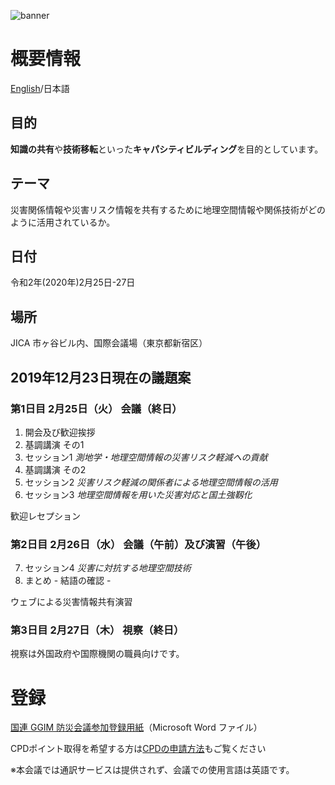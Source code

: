 ![banner](https://ggim-tokyo-2020.github.io/banner.jpg)
# 概要情報
[English](https://ggim-tokyo-2020.github.io)/日本語
## 目的

**知識の共有**や**技術移転**といった**キャパシティビルディング**を目的としています。

## テーマ

災害関係情報や災害リスク情報を共有するために地理空間情報や関係技術がどのように活用されているか。

## 日付

令和2年(2020年)2月25日-27日

## 場所
JICA 市ヶ谷ビル内、国際会議場（東京都新宿区）

## 2019年12月23日現在の議題案
### 第1日目 2月25日（火） 会議（終日）

1. 開会及び歓迎挨拶
2. 基調講演 その1
3. セッション1 *測地学・地理空間情報の災害リスク軽減への貢献*
4. 基調講演 その2
5. セッション2 *災害リスク軽減の関係者による地理空間情報の活用*
6. セッション3 *地理空間情報を用いた災害対応と国土強靱化*

歓迎レセプション

### 第2日目 2月26日（水） 会議（午前）及び演習（午後）

7. セッション4 *災害に対抗する地理空間技術*
8. まとめ - 結語の確認 -

ウェブによる災害情報共有演習

### 第3日目 2月27日（木） 視察（終日）
視察は外国政府や国際機関の職員向けです。

# 登録
[国連 GGIM 防災会議参加登録用紙](registration_ja.docx)（Microsoft Word ファイル）

CPDポイント取得を希望する方は[CPDの申請方法](cpd.html)もご覧ください

※本会議では通訳サービスは提供されず、会議での使用言語は英語です。
